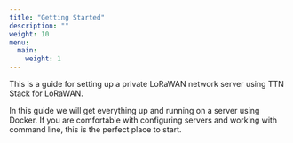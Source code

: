 ```yaml
---
title: "Getting Started"
description: ""
weight: 10
menu:
  main:
    weight: 1
---
```


This is a guide for setting up a private LoRaWAN network server using TTN Stack for LoRaWAN.

In this guide we will get everything up and running on a server using Docker. If you are comfortable with configuring servers and working with command line, this is the perfect place to start.
